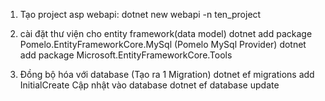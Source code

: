 1. Tạo project asp webapi: dotnet new webapi -n ten_project
2. cài đặt thư viện cho entity framework(data model)
dotnet add package Pomelo.EntityFrameworkCore.MySql (Pomelo MySql Provider)
dotnet add package Microsoft.EntityFrameworkCore.Tools  


3. Đồng bộ hóa với database (Tạo ra 1 Migration)
dotnet ef migrations add InitialCreate
Cập nhật vào database
dotnet ef database update